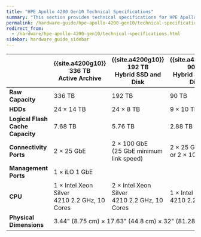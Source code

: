 ```yaml
---
title: "HPE Apollo 4200 Gen10 Technical Specifications"
summary: "This section provides technical specifications for HPE Apollo 4200 Gen10 node types."
permalink: /hardware-guide/hpe-apollo-4200-gen10/technical-specifications.html
redirect_from:
  - /hardware/hpe-apollo-4200-gen10/technical-specifications.html
sidebar: hardware_guide_sidebar
---
```


<table cellspacing="0" cellpadding="0" class="tech-specs">
<thead>
  <tr>
    <th></th>
    <th>{{site.a4200g10}} 336 TB<br>Active Archive</th>
    <th>{{site.a4200g10}} 192 TB<br>Hybrid SSD and Disk</th>
    <th>{{site.a4200g10}} 90 TB<br>Hybrid SSD and Disk</th>
    <th>{{site.a4200g10}} 36 TB<br>Hybrid SSD and Disk</th>
  </tr>
</thead>
<tbody>
  <tr>
    <td><strong>Raw Capacity</strong></td>
    <td>336 TB</td>
    <td>192 TB</td>
    <td>90 TB</td>
    <td>36 TB</td>
  </tr>
  <tr>
    <td><strong>HDDs</strong></td>
    <td>24 &times; 14 TB</td>
    <td>24 &times; 8 TB</td>
    <td>9 &times; 10 TB</td>
    <td>9 &times; 4 TB</td>
  </tr>
  <tr>
    <td><strong>Logical Flash Cache Capacity</strong></td>
    <td>7.68 TB</td>
    <td>5.76 TB</td>
    <td>2.88 TB</td>
    <td>1.44 TB</td>
  </tr>
  <tr>
    <td><strong>Connectivity Ports</strong></td>
    <td>2 &times; 25 GbE</td>
    <td>2 &times; 100 GbE<br>(25 GbE minimum link speed)</td>
    <td colspan="2">2 &times; 25 GbE<br>or 2 &times; 100 GbE</td>
  </tr>
  <tr>
    <td><strong>Management Ports</strong></td>
    <td colspan="4">1 &times; iLO 1 GbE</td>
  </tr>
  <tr>
    <td><strong>CPU</strong></td>
    <td>1 &times; Intel Xeon Silver<br>4210 2.2 GHz, 10 Cores</td>
    <td>2 &times; Intel Xeon Silver<br>4210 2.2 GHz, 10 Cores</td>
    <td colspan="2">1 &times; Intel Xeon Silver<br>4210 2.2 GHz, 10 Cores</td>
  </tr>
  <tr>
    <td><strong>Physical Dimensions</strong></td>
    <td colspan="4">3.44" (8.75 cm) &times; 17.63" (44.8 cm) &times; 32" (81.28 cm)</td>
  </tr>
</tbody>
</table>
